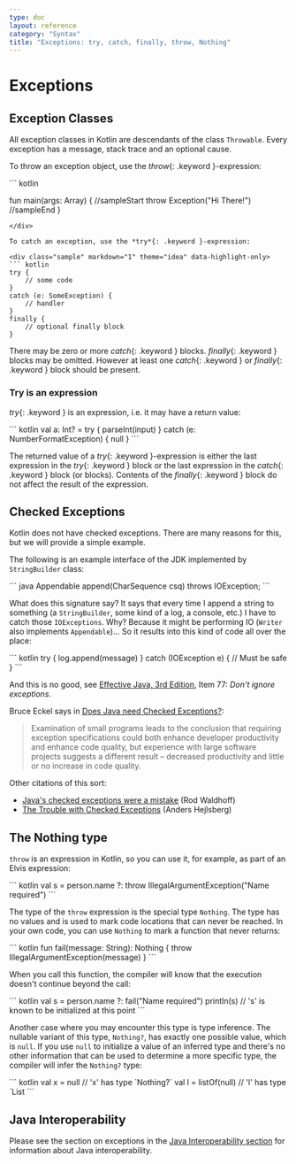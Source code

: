 ```yaml
---
type: doc
layout: reference
category: "Syntax"
title: "Exceptions: try, catch, finally, throw, Nothing"
---
```


# Exceptions

## Exception Classes

All exception classes in Kotlin are descendants of the class `Throwable`.
Every exception has a message, stack trace and an optional cause.

To throw an exception object, use the *throw*{: .keyword }-expression:

<div class="sample" markdown="1" theme="idea">
``` kotlin

fun main(args: Array<String>) {
//sampleStart
    throw Exception("Hi There!")
//sampleEnd
}
```
</div>

To catch an exception, use the *try*{: .keyword }-expression:

<div class="sample" markdown="1" theme="idea" data-highlight-only>
``` kotlin
try {
    // some code
}
catch (e: SomeException) {
    // handler
}
finally {
    // optional finally block
}
```
</div>

There may be zero or more *catch*{: .keyword } blocks. *finally*{: .keyword } blocks may be omitted.
However at least one *catch*{: .keyword } or *finally*{: .keyword } block should be present.

### Try is an expression

*try*{: .keyword } is an expression, i.e. it may have a return value:

<div class="sample" markdown="1" theme="idea" data-highlight-only>
``` kotlin
val a: Int? = try { parseInt(input) } catch (e: NumberFormatException) { null }
```
</div>

The returned value of a *try*{: .keyword }-expression is either the last expression in the *try*{: .keyword } block or the
last expression in the *catch*{: .keyword } block (or blocks).
Contents of the *finally*{: .keyword } block do not affect the result of the expression.

## Checked Exceptions

Kotlin does not have checked exceptions. There are many reasons for this, but we will provide a simple example.

The following is an example interface of the JDK implemented by `StringBuilder` class:

<div class="sample" markdown="1" theme="idea" data-highlight-only>
``` java
Appendable append(CharSequence csq) throws IOException;
```
</div>

What does this signature say? It says that every time I append a string to something (a `StringBuilder`, some kind of a log, a console, etc.)
I have to catch those `IOExceptions`. Why? Because it might be performing IO (`Writer` also implements `Appendable`)...
So it results into this kind of code all over the place:

<div class="sample" markdown="1" theme="idea" data-highlight-only>
``` kotlin
try {
    log.append(message)
}
catch (IOException e) {
    // Must be safe
}
```
</div>

And this is no good, see [Effective Java, 3rd Edition](http://www.oracle.com/technetwork/java/effectivejava-136174.html), Item 77: *Don't ignore exceptions*.

Bruce Eckel says in [Does Java need Checked Exceptions?](http://www.mindview.net/Etc/Discussions/CheckedExceptions):

> Examination of small programs leads to the conclusion that requiring exception specifications could both enhance developer productivity and enhance code quality, but experience with large software projects suggests a different result – decreased productivity and little or no increase in code quality.

Other citations of this sort:

* [Java's checked exceptions were a mistake](http://radio-weblogs.com/0122027/stories/2003/04/01/JavasCheckedExceptionsWereAMistake.html) (Rod Waldhoff)
* [The Trouble with Checked Exceptions](http://www.artima.com/intv/handcuffs.html) (Anders Hejlsberg)

## The Nothing type

`throw` is an expression in Kotlin, so you can use it, for example, as part of an Elvis expression:

<div class="sample" markdown="1" theme="idea" data-highlight-only>
``` kotlin
val s = person.name ?: throw IllegalArgumentException("Name required")
```
</div>

The type of the `throw` expression is the special type `Nothing`.
The type has no values and is used to mark code locations that can never be reached.
In your own code, you can use `Nothing` to mark a function that never returns:

<div class="sample" markdown="1" theme="idea" data-highlight-only>
``` kotlin
fun fail(message: String): Nothing {
    throw IllegalArgumentException(message)
}
```
</div>

When you call this function, the compiler will know that the execution doesn't continue beyond the call:

<div class="sample" markdown="1" theme="idea" data-highlight-only>
``` kotlin
val s = person.name ?: fail("Name required")
println(s)     // 's' is known to be initialized at this point
```
</div>

Another case where you may encounter this type is type inference. The nullable variant of this type,
`Nothing?`, has exactly one possible value, which is `null`. If you use `null` to initialize
a value of an inferred type and there's no other information that can be used to determine a more
specific type, the compiler will infer the `Nothing?` type:

<div class="sample" markdown="1" theme="idea" data-highlight-only>
``` kotlin
val x = null           // 'x' has type `Nothing?`
val l = listOf(null)   // 'l' has type `List<Nothing?>
```
</div>

## Java Interoperability

Please see the section on exceptions in the [Java Interoperability section](java-interop.html) for information about Java interoperability.

